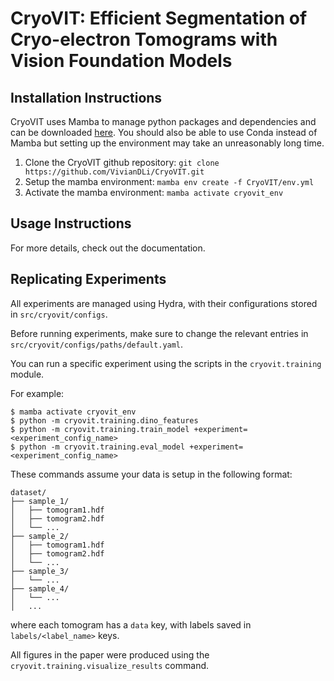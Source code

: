 # CryoVIT: Efficient Segmentation of Cryo-electron Tomograms with Vision Foundation Models

## Installation Instructions

CryoVIT uses Mamba to manage python packages and dependencies and can be downloaded [here](https://github.com/conda-forge/miniforge). You should also be able to use Conda instead of Mamba but setting up the environment may take an unreasonably long time.

1. Clone the CryoVIT github repository: `git clone https://github.com/VivianDLi/CryoVIT.git`
2. Setup the mamba environment: `mamba env create -f CryoVIT/env.yml`
3. Activate the mamba environment: `mamba activate cryovit_env`

## Usage Instructions

For more details, check out the documentation.

## Replicating Experiments

All experiments are managed using Hydra, with their configurations stored in `src/cryovit/configs`.

Before running experiments, make sure to change the relevant entries in `src/cryovit/configs/paths/default.yaml`.

You can run a specific experiment using the scripts in the `cryovit.training` module.

For example:

```console
$ mamba activate cryovit_env
$ python -m cryovit.training.dino_features
$ python -m cryovit.training.train_model +experiment=<experiment_config_name>
$ python -m cryovit.training.eval_model +experiment=<experiment_config_name>
```

These commands assume your data is setup in the following format:

```
dataset/
├── sample_1/
│   ├── tomogram1.hdf
│   ├── tomogram2.hdf
│   └── ...
├── sample_2/
│   ├── tomogram1.hdf
│   ├── tomogram2.hdf
│   └── ...
├── sample_3/
│   └── ...
├── sample_4/
│   └── ...
│   ...
```

where each tomogram has a `data` key, with labels saved in `labels/<label_name>` keys.

All figures in the paper were produced using the `cryovit.training.visualize_results` command.